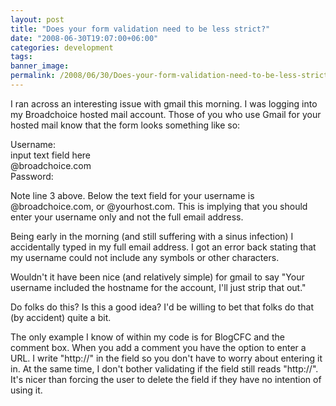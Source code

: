```yaml
---
layout: post
title: "Does your form validation need to be less strict?"
date: "2008-06-30T19:07:00+06:00"
categories: development 
tags: 
banner_image: 
permalink: /2008/06/30/Does-your-form-validation-need-to-be-less-strict
---
```


I ran across an interesting issue with gmail this morning. I was logging into my Broadchoice hosted mail account. Those of you who use Gmail for your hosted mail know that the form looks something like so:

Username:<br />
input text field here<br />
@broadchoice.com<br />
Password:

Note line 3 above. Below the text field for your username is @broadchoice.com, or @yourhost.com. This is implying that you should enter your username only and not the full email address.

Being early in the morning (and still suffering with a sinus infection) I accidentally typed in my full email address. I got an error back stating that my username could not include any symbols or other characters.

Wouldn't it have been nice (and relatively simple) for gmail to say "Your username included the hostname for the account, I'll just strip that out." 

Do folks do this? Is this a good idea? I'd be willing to bet that folks do that (by accident) quite a bit.

The only example I know of within my code is for BlogCFC and the comment box. When you add a comment you have the option to enter a URL. I write "http://" in the field so you don't have to worry about entering it in. At the same time, I don't bother validating if the field still reads "http://". It's nicer than forcing the user to delete the field if they have no intention of using it.